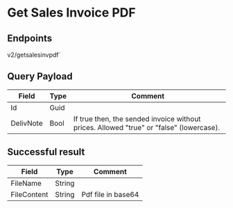 # Get Sales Invoice PDF

## Endpoints

<!--@include: @/dist/md/api_url.md-->v2/getsalesinvpdf`

## Query Payload

|Field|Type|Comment|
|-----|----|-------|
|Id|Guid||
|DelivNote|Bool|If true then, the sended invoice without prices. Allowed "true" or "false" (lowercase).|

## Successful result

|Field|Type|Comment|
|-----|----|-------|
|FileName|String||
|FileContent|String|Pdf file in base64|